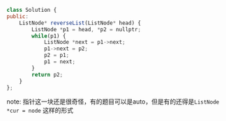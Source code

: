 ```js
class Solution {
public:
    ListNode* reverseList(ListNode* head) {
        ListNode *p1 = head, *p2 = nullptr;
        while(p1) {
            ListNode *next = p1->next;
            p1->next = p2;
            p2 = p1;
            p1 = next;
        }
        return p2;
    }
};
```

note:
指针这一块还是很奇怪，有的题目可以是auto，但是有的还得是`ListNode *cur = node` 这样的形式